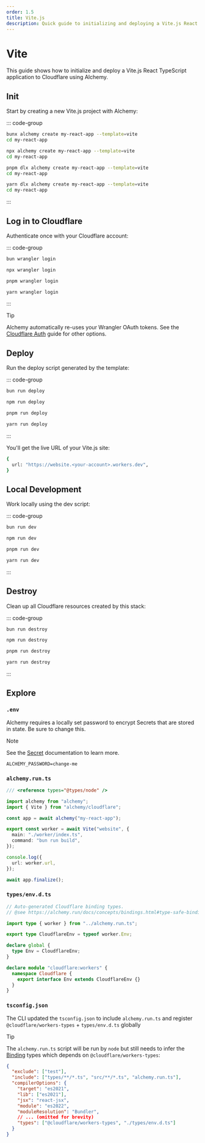 ```yaml
---
order: 1.5
title: Vite.js
description: Quick guide to initializing and deploying a Vite.js React application to Cloudflare Workers using Alchemy.
---
```


# Vite

This guide shows how to initialize and deploy a Vite.js React TypeScript application to Cloudflare using Alchemy.

## Init

Start by creating a new Vite.js project with Alchemy:

::: code-group

```sh [bun]
bunx alchemy create my-react-app --template=vite
cd my-react-app
```

```sh [npm]
npx alchemy create my-react-app --template=vite
cd my-react-app
```

```sh [pnpm]
pnpm dlx alchemy create my-react-app --template=vite
cd my-react-app
```

```sh [yarn]
yarn dlx alchemy create my-react-app --template=vite
cd my-react-app
```

:::

## Log in to Cloudflare

Authenticate once with your Cloudflare account:

::: code-group

```sh [bun]
bun wrangler login
```

```sh [npm]
npx wrangler login
```

```sh [pnpm]
pnpm wrangler login
```

```sh [yarn]
yarn wrangler login
```

:::

> [!TIP]
> Alchemy automatically re-uses your Wrangler OAuth tokens. See the [Cloudflare Auth](../guides/cloudflare-auth.md) guide for other options.

## Deploy

Run the deploy script generated by the template:

::: code-group

```sh [bun]
bun run deploy
```

```sh [npm]
npm run deploy
```

```sh [pnpm]
pnpm run deploy
```

```sh [yarn]
yarn run deploy
```

:::

You'll get the live URL of your Vite.js site:

```sh
{
  url: "https://website.<your-account>.workers.dev",
}
```

## Local Development

Work locally using the dev script:

::: code-group

```sh [bun]
bun run dev
```

```sh [npm]
npm run dev
```

```sh [pnpm]
pnpm run dev
```

```sh [yarn]
yarn run dev
```

:::

## Destroy

Clean up all Cloudflare resources created by this stack:

::: code-group

```sh [bun]
bun run destroy
```

```sh [npm]
npm run destroy
```

```sh [pnpm]
pnpm run destroy
```

```sh [yarn]
yarn run destroy
```

:::

## Explore

### `.env`

Alchemy requires a locally set password to encrypt Secrets that are stored in state. Be sure to change this.

> [!NOTE]
> See the [Secret](../concepts/secret.md) documentation to learn more.

```
ALCHEMY_PASSWORD=change-me
```

### `alchemy.run.ts`

```typescript
/// <reference types="@types/node" />

import alchemy from "alchemy";
import { Vite } from "alchemy/cloudflare";

const app = await alchemy("my-react-app");

export const worker = await Vite("website", {
  main: "./worker/index.ts",
  command: "bun run build",
});

console.log({
  url: worker.url,
});

await app.finalize();
```

### `types/env.d.ts`

```typescript
// Auto-generated Cloudflare binding types.
// @see https://alchemy.run/docs/concepts/bindings.html#type-safe-bindings

import type { worker } from "../alchemy.run.ts";

export type CloudflareEnv = typeof worker.Env;

declare global {
  type Env = CloudflareEnv;
}

declare module "cloudflare:workers" {
  namespace Cloudflare {
    export interface Env extends CloudflareEnv {}
  }
}
```

### `tsconfig.json`

The CLI updated the `tsconfig.json` to include `alchemy.run.ts` and register `@cloudflare/workers-types` + `types/env.d.ts` globally

> [!TIP]
> The `alchemy.run.ts` script will be run by `node` but still needs to infer the [Binding](../concepts/bindings.md) types which depends on `@cloudflare/workers-types`:

```json
{
  "exclude": ["test"],
  "include": ["types/**/*.ts", "src/**/*.ts", "alchemy.run.ts"],
  "compilerOptions": {
    "target": "es2021",
    "lib": ["es2021"],
    "jsx": "react-jsx",
    "module": "es2022",
    "moduleResolution": "Bundler",
    // ... (omitted for brevity)
    "types": ["@cloudflare/workers-types", "./types/env.d.ts"]
  }
}
```

